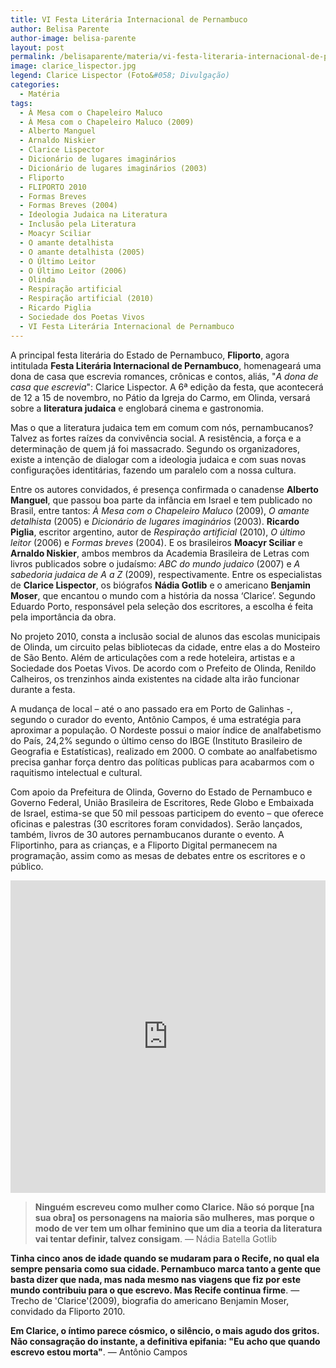 ```yaml
---
title: VI Festa Literária Internacional de Pernambuco
author: Belisa Parente
author-image: belisa-parente
layout: post
permalink: /belisaparente/materia/vi-festa-literaria-internacional-de-pernambuco/
image: clarice_lispector.jpg
legend: Clarice Lispector (Foto&#058; Divulgação)
categories:
  - Matéria
tags:
  - À Mesa com o Chapeleiro Maluco
  - À Mesa com o Chapeleiro Maluco (2009)
  - Alberto Manguel
  - Arnaldo Niskier
  - Clarice Lispector
  - Dicionário de lugares imaginários
  - Dicionário de lugares imaginários (2003)
  - Fliporto
  - FLIPORTO 2010
  - Formas Breves
  - Formas Breves (2004)
  - Ideologia Judaica na Literatura
  - Inclusão pela Literatura
  - Moacyr Sciliar
  - O amante detalhista
  - O amante detalhista (2005)
  - O Último Leitor
  - O Último Leitor (2006)
  - Olinda
  - Respiração artificial
  - Respiração artificial (2010)
  - Ricardo Piglia
  - Sociedade dos Poetas Vivos
  - VI Festa Literária Internacional de Pernambuco
---
```

A principal festa literária do Estado de Pernambuco, **Fliporto**, agora intitulada **Festa Literária Internacional de Pernambuco**, homenageará uma dona de casa que escrevia romances, crônicas e contos, aliás, "*A dona de casa que escrevia*": Clarice Lispector. A 6ª edição da festa, que acontecerá de 12 a 15 de novembro, no Pátio da Igreja do Carmo, em Olinda, versará sobre a **literatura judaica** e englobará cinema e gastronomia.

Mas o que a literatura judaica tem em comum com nós, pernambucanos? Talvez as fortes raízes da convivência social. A resistência, a força e a determinação de quem já foi massacrado. Segundo os organizadores, existe a intenção de dialogar com a ideologia judaica e com suas novas configurações identitárias, fazendo um paralelo com a nossa cultura.

Entre os autores convidados, é presença confirmada o canadense **Alberto Manguel**, que passou boa parte da infância em Israel e tem publicado no Brasil, entre tantos: *À Mesa com o Chapeleiro Maluco* (2009), *O amante detalhista* (2005) e *Dicionário de lugares imaginários* (2003). **Ricardo Piglia**, escritor argentino, autor de *Respiração artificial* (2010), *O último leitor* (2006) e *Formas breves* (2004). E os brasileiros **Moacyr Sciliar** e **Arnaldo Niskier**, ambos membros da Academia Brasileira de Letras com livros publicados sobre o judaísmo: *ABC do mundo judaico* (2007) e *A sabedoria judaica de A a Z* (2009), respectivamente. Entre os especialistas de **Clarice Lispector**, os biógrafos **Nádia Gotlib** e o americano **Benjamin Moser**, que encantou o mundo com a história da nossa ‘Clarice’. Segundo Eduardo Porto, responsável pela seleção dos escritores, a escolha é feita pela importância da obra.

No projeto 2010, consta a inclusão social de alunos das escolas municipais de Olinda, um circuito pelas bibliotecas da cidade, entre elas a do Mosteiro de São Bento. Além de articulações com a rede hoteleira, artistas e a Sociedade dos Poetas Vivos. De acordo com o Prefeito de Olinda, Renildo Calheiros, os trenzinhos ainda existentes na cidade alta irão funcionar durante a festa.

A mudança de local – até o ano passado era em Porto de Galinhas -, segundo o curador do evento, Antônio Campos, é uma estratégia para aproximar a população. O Nordeste possui o maior índice de analfabetismo do País, 24,2% segundo o último censo do IBGE (Instituto Brasileiro de Geografia e Estatísticas), realizado em 2000. O combate ao analfabetismo precisa ganhar força dentro das políticas publicas para acabarmos com o raquitismo intelectual e cultural.

Com apoio da Prefeitura de Olinda, Governo do Estado de Pernambuco e Governo Federal, União Brasileira de Escritores, Rede Globo e Embaixada de Israel, estima-se que 50 mil pessoas participem do evento – que oferece oficinas e palestras (30 escritores foram convidados). Serão lançados, também, livros de 30 autores pernambucanos durante o evento. A Fliportinho, para as crianças, e a Fliporto Digital permanecem na programação, assim como as mesas de debates entre os escritores e o público.

<iframe width="100%" height="500px" src="https://www.youtube.com/embed/zjQ5PSEOd1U" frameborder="0" allowfullscreen></iframe>

>**Ninguém escreveu como mulher como Clarice. Não só porque [na sua obra] os personagens na maioria são mulheres, mas porque o modo de ver tem um olhar feminino que um dia a teoria da literatura vai tentar definir, talvez consigam**. &mdash; Nádia Batella Gotlib

**Tinha cinco anos de idade quando se mudaram para o Recife, no qual ela sempre pensaria como sua cidade. Pernambuco marca tanto a gente que basta dizer que nada, mas nada mesmo nas viagens que fiz por este mundo contribuiu para o que escrevo. Mas Recife continua firme**. &mdash; Trecho de 'Clarice'(2009), biografia do americano Benjamin Moser, convidado da Fliporto 2010.

**Em Clarice, o íntimo parece cósmico, o silêncio, o mais agudo dos gritos. Não consagração do instante, a definitiva epifania: "Eu acho que quando escrevo estou morta"**. &mdash; Antônio Campos